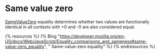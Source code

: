 # Same value zero

[SameValueZero](https://developer.mozilla.org/en-US/docs/Web/JavaScript/Equality_comparisons_and_sameness#same-value-zero_equality) equality determines whether two values are functionally identical in all contexts with +0 and -0 are also considered equal.

{% resources %}
  {% Blog "https://developer.mozilla.org/en-US/docs/Web/JavaScript/Equality_comparisons_and_sameness#same-value-zero_equality", " Same-value-zero equality" %}
{% endresources %}
